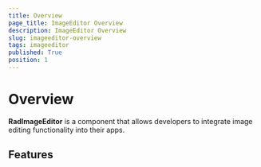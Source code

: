 ```yaml
---
title: Overview
page_title: ImageEditor Overview
description: ImageEditor Overview
slug: imageeditor-overview
tags: imageeditor
published: True
position: 1
---
```


# Overview

**RadImageEditor** is a component that allows developers to integrate image editing functionality into their apps.

## Features